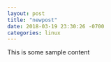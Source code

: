 ```yaml
---
layout: post
title: "newpost"
date: 2018-03-19 23:30:26 -0700
categories: linux
---
```


This is some sample content

